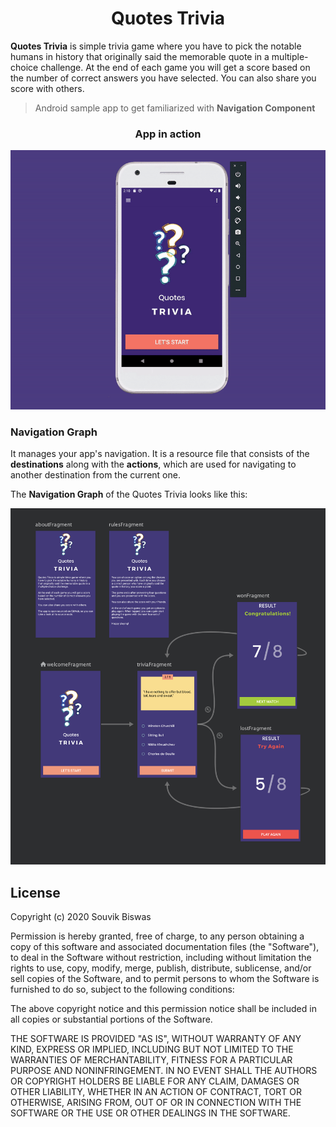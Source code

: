 <h1 align="center">Quotes Trivia</h1>

**Quotes Trivia** is simple trivia game where you have to pick the notable humans in history that originally said the memorable quote in a multiple-choice challenge. At the end of each game you will get a score based on the number of correct answers you have selected. You can also share you score with others.

> Android sample app to get familiarized with **Navigation Component**

<h3 align="center">App in action</h3>

<p align="center">
  <img src="https://github.com/sbis04/quotes_trivia/raw/master/screenshot/app_anim.gif" alt="App Animation" />
</p>

### Navigation Graph

It manages your app's navigation. It is a resource file that consists of the **destinations** along with the **actions**, which are used for navigating to another destination from the current one.

The **Navigation Graph** of the Quotes Trivia looks like this: 

<p align="center">
  <img src="https://github.com/sbis04/quotes_trivia/raw/master/screenshot/nav_graph_complete.png" alt="Nav Graph" />
</p>

## License

Copyright (c) 2020 Souvik Biswas

Permission is hereby granted, free of charge, to any person obtaining a copy
of this software and associated documentation files (the "Software"), to deal
in the Software without restriction, including without limitation the rights
to use, copy, modify, merge, publish, distribute, sublicense, and/or sell
copies of the Software, and to permit persons to whom the Software is
furnished to do so, subject to the following conditions:

The above copyright notice and this permission notice shall be included in all
copies or substantial portions of the Software.

THE SOFTWARE IS PROVIDED "AS IS", WITHOUT WARRANTY OF ANY KIND, EXPRESS OR
IMPLIED, INCLUDING BUT NOT LIMITED TO THE WARRANTIES OF MERCHANTABILITY,
FITNESS FOR A PARTICULAR PURPOSE AND NONINFRINGEMENT. IN NO EVENT SHALL THE
AUTHORS OR COPYRIGHT HOLDERS BE LIABLE FOR ANY CLAIM, DAMAGES OR OTHER
LIABILITY, WHETHER IN AN ACTION OF CONTRACT, TORT OR OTHERWISE, ARISING FROM,
OUT OF OR IN CONNECTION WITH THE SOFTWARE OR THE USE OR OTHER DEALINGS IN THE
SOFTWARE.
